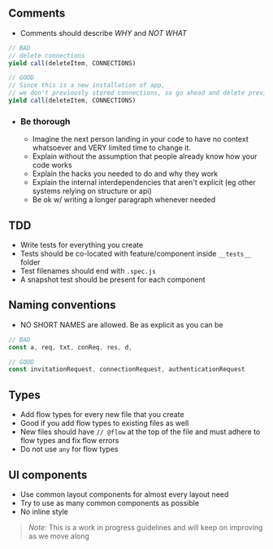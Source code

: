 ## Comments
- Comments should describe *WHY* and *NOT WHAT*
```js
// BAD
// delete connections
yield call(deleteItem, CONNECTIONS)

// GOOD
// Since this is a new installation of app,
// we don't previously stored connections, so go ahead and delete previously stored connections
yield call(deleteItem, CONNECTIONS)
```

- ### Be thorough
    - Imagine the next person landing in your code to have no context whatsoever and VERY limited time to change it.
    - Explain without the assumption that people already know how your code works
    - Explain the hacks you needed to do and why they work
    - Explain the internal interdependencies that aren't explicit (eg other systems relying on structure or api)
    - Be ok w/ writing a longer paragraph whenever needed

## TDD
- Write tests for everything you create
- Tests should be co-located with feature/component inside `__tests__` folder
- Test filenames should end with `.spec.js`
- A snapshot test should be present for each component

## Naming conventions
- NO SHORT NAMES are allowed. Be as explicit as you can be
```js
// BAD
const a, req, txt, conReq, res, d,

// GOOD
const invitationRequest, connectionRequest, authenticationRequest
```

## Types
- Add flow types for every new file that you create
- Good if you add flow types to existing files as well
- New files should have `// @flow` at the top of the file and must adhere to flow types and fix flow errors
- Do not use `any` for flow types

## UI components
- Use common layout components for almost every layout need
- Try to use as many common components as possible
- No inline style

> *Note:* This is a work in progress guidelines and will keep on improving as we move along
